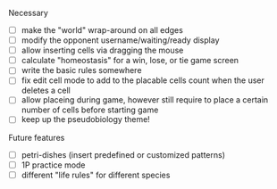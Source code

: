 Necessary
- [ ] make the "world" wrap-around on all edges
- [ ] modify the opponent username/waiting/ready display
- [ ] allow inserting cells via dragging the mouse
- [ ] calculate "homeostasis" for a win, lose, or tie game screen
- [ ] write the basic rules somewhere
- [ ] fix edit cell mode to add to the placable cells count when the user deletes a cell
- [ ] allow placeing during game, however still require to place a certain number of cells before starting game
- [ ] keep up the pseudobiology theme!

Future features
- [ ] petri-dishes (insert predefined or customized patterns)
- [ ] 1P practice mode
- [ ] different "life rules" for different species
